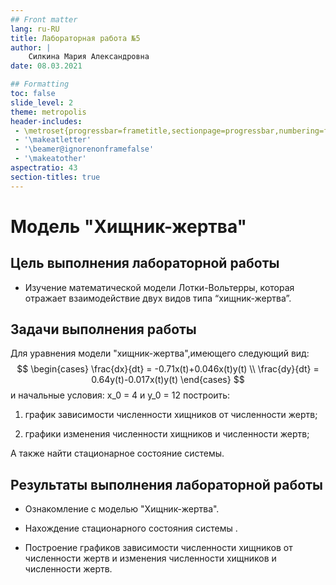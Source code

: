```yaml
---
## Front matter
lang: ru-RU
title: Лабораторная работа №5
author: |
	Силкина Мария Александровна
date: 08.03.2021

## Formatting
toc: false
slide_level: 2
theme: metropolis
header-includes: 
 - \metroset{progressbar=frametitle,sectionpage=progressbar,numbering=fraction}
 - '\makeatletter'
 - '\beamer@ignorenonframefalse'
 - '\makeatother'
aspectratio: 43
section-titles: true
---
```


# Модель "Хищник-жертва"


## Цель выполнения лабораторной работы

- Изучение математической модели Лотки-Вольтерры, которая отражает взаимодействие двух видов типа “хищник-жертва”.

## Задачи выполнения работы

Для уравнения модели "хищник-жертва",имеющего следующий вид:
	$$ 
                \begin{cases}
                    \frac{dx}{dt} = -0.71x(t)+0.046x(t)y(t)
                    \\
                    \frac{dy}{dt} = 0.64y(t)-0.017x(t)y(t)
                 \end{cases}
        $$
и начальные условия: x_0 = 4 и y_0 = 12 построить: 

1. график зависимости численности хищников от численности жертв;

2. графики изменения численности хищников и численности жертв;

А также найти стационарное состояние системы.

## Результаты выполнения лабораторной работы

- Ознакомление с моделью "Хищник-жертва".

- Нахождение стационарного состояния системы .

- Построение графиков зависимости численности хищников от численности жертв и изменения численности хищников и численности жертв.


